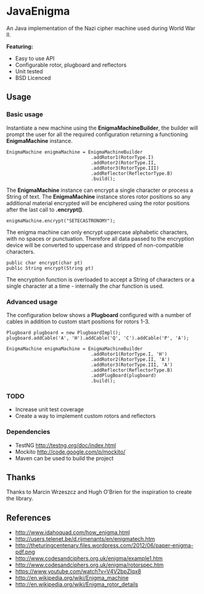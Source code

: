 # JavaEnigma

An Java implementation of the Nazi cipher machine used during World War II.

__Featuring:__
+ Easy to use API
+ Configurable rotor, plugboard and reflectors
+ Unit tested
+ BSD Licenced

## Usage
### Basic usage
Instantiate a new machine using the __EnigmaMachineBuilder__, the builder will
prompt the user for all the required configuration returning a functioning
__EnigmaMachine__ instance.

    EnigmaMachine enigmaMachine = EnigmaMachineBuilder
                                   .addRotor1(RotorType.I)
                                   .addRotor2(RotorType.II,
                                   .addRotor3(RotorType.III)
                                   .addReflector(ReflectorType.B)
                                   .build();

The __EnigmaMachine__ instance can encrypt a single character or process a String
of text. The __EnigmaMachine__ instance stores rotor positions so any additional
material encrypted will be enciphered using the rotor positions after the last
call to __.encrypt()__.

    enigmaMachine.encrypt("SETECASTRONOMY");

The enigma machine can only encrypt uppercase alphabetic characters, with no
spaces or punctuation. Therefore all data passed to the encryption device will
be converted to uppercase and stripped of non-compatible characters.

    public char encrypt(char pt)
    public String encrypt(String pt)

The encryption function is overloaded to accept a String of characters or a
single character at a time - internally the char function is used.

### Advanced usage
The configuration below shows a __Plugboard__ configured with a number of
cables in addition to custom start positions for rotors 1-3.

    Plugboard plugboard = new PlugboardImpl();
    plugboard.addCable('A', 'H').addCable('Q', 'C').addCable('P', 'A');

    EnigmaMachine enigmaMachine = EnigmaMachineBuilder
                                   .addRotor1(RotorType.I, 'H')
                                   .addRotor2(RotorType.II, 'A')
                                   .addRotor3(RotorType.III, 'A')
                                   .addReflector(ReflectorType.B)  
                                   .addPlugBoard(plugboard)
                                   .build();

<!---### Custom rotors --->

### TODO
+ Increase unit test coverage
+ Create a way to implement custom rotors and reflectors

### Dependencies
+ TestNG http://testng.org/doc/index.html
+ Mockito http://code.google.com/p/mockito/
+ Maven can be used to build the project

## Thanks
Thanks to Marcin Wrzeszcz and Hugh O'Brien for the inspiration to create the
library.

## References
+ http://www.idahoquad.com/how_enigma.html
+ http://users.telenet.be/d.rijmenants/en/enigmatech.htm
+ http://theturingcentenary.files.wordpress.com/2012/06/paper-enigma-pdf.png
+ http://www.codesandciphers.org.uk/enigma/example1.htm
+ http://www.codesandciphers.org.uk/enigma/rotorspec.htm
+ https://www.youtube.com/watch?v=V4V2bpZlqx8
+ http://en.wikipedia.org/wiki/Enigma_machine
+ http://en.wikipedia.org/wiki/Enigma_rotor_details
